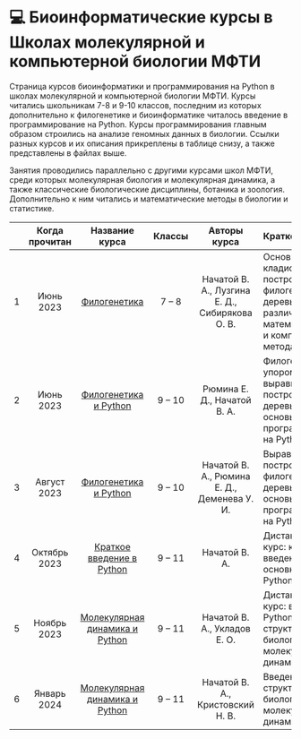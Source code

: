 # 💻 Биоинформатические курсы в Школах молекулярной и компьютерной биологии МФТИ

Страница курсов биоинформатики и программирования на Python в школах молекулярной и компьютерной биологии МФТИ. Курсы читались школьникам 7-8 и 9-10 классов, последним из которых дополнительно к филогенетике и биоинформатике читалось введение в программирование на Python. Курсы программирования главным образом строились на анализе геномных данных в биологии. Ссылки разных курсов и их описания прикреплены в таблице снизу, а также представлены в файлах выше. 

Занятия проводились параллельно с другими курсами школ МФТИ, среди которых молекулярная биология и молекулярная динамика, а также классические биологические дисциплины, ботаника и зоология. Дополнительно к ним читались и математические методы в биологии и статистике. 

|  | Когда прочитан | Название курса | Классы | Авторы курса | Краткое описание |
| :---: | :---: | :---: | :---: | :---: | :--- |
| 1 | Июнь 2023 | [Филогенетика](https://github.com/subpolare/mipt-python/blob/main/2023-06-Phylogeny.md) | 7 – 8 | Начатой В. А., Лузгина Е. Д., Сибирякова О. В. | Основы кладистики и построение филогенетических деревьев различными математическими и компьютерными методами | 
| 2 | Июнь 2023 | [Филогенетика и Python](https://github.com/subpolare/mipt-python/blob/main/2023-06-Bioinformatics.md) | 9 – 10 | Рюмина Е. Д., Начатой В. А. | Филогенетика с упором на выравнивания и построение деревьев, а также основы программирования на Python | 
| 3 | Август 2023 | [Филогенетика и Python](https://github.com/subpolare/mipt-python/blob/main/2023-08-Bioinformatics.md) | 9 – 10 | Начатой В. А., Рюмина  Е. Д., Деменева У. И. | Выравнивания и построение филогенетических деревьев, а также основы программирования на Python | 
| 4 | Октябрь 2023 | [Краткое введение в Python](https://github.com/subpolare/mipt-python/blob/main/2023-11-Intro.md) | 9 – 11 | Начатой В. А. | Дистанционный курс: краткое введение в основные функции Python | 
| 5 | Ноябрь 2023 | [Молекулярная динамика и Python](https://github.com/subpolare/mipt-python/blob/main/2023-11-Bioinformatics.md) | 9 – 11 | Начатой В. А.,  Укладов Е. О. | Дистанционный курс: введение в Python, структурную биологию и молекулярную динамику | 
| 6 | Январь 2024 | [Молекулярная динамика и Python](https://github.com/subpolare/mipt-python/blob/main/2024-01-Bioinformatics.md) | 9 – 11 | Начатой В. А., Кристовский Н. В. | Введение в Python, структурную биологию и молекулярную динамику | 
